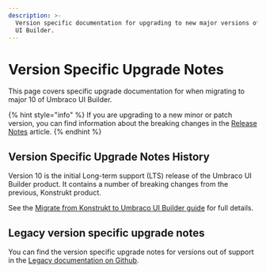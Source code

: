 ```yaml
---
description: >-
  Version specific documentation for upgrading to new major versions of Umbraco
  UI Builder.
---
```


# Version Specific Upgrade Notes

This page covers specific upgrade documentation for when migrating to major 10 of Umbraco UI Builder.

{% hint style="info" %}
If you are upgrading to a new minor or patch version, you can find information about the breaking changes in the [Release Notes](../../release-notes.md) article.
{% endhint %}

## Version Specific Upgrade Notes History

Version 10 is the initial Long-term support (LTS) release of the Umbraco UI Builder product. It contains a number of breaking changes from the previous, Konstrukt product.

See the [Migrate from Konstrukt to Umbraco UI Builder guide](../../guides/migrating-from-konstrukt-to-umbraco-ui-builder.md) for full details.

## Legacy version specific upgrade notes

You can find the version specific upgrade notes for versions out of support in the [Legacy documentation on Github](https://github.com/umbraco/UmbracoDocs/tree/umbraco-eol-versions).&#x20;
